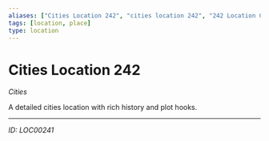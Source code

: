 ```yaml
---
aliases: ["Cities Location 242", "cities location 242", "242 Location Cities"]
tags: [location, place]
type: location
---
```


# Cities Location 242

*Cities*

A detailed cities location with rich history and plot hooks.

---
*ID: LOC00241*
